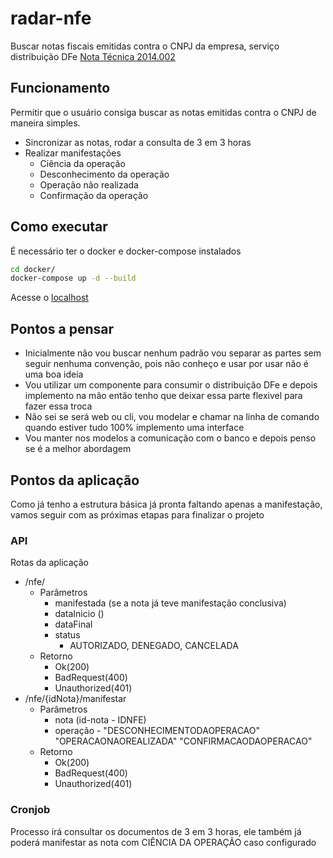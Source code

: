 # radar-nfe
Buscar notas fiscais emitidas contra o CNPJ da empresa, serviço distribuição DFe [Nota Técnica 2014.002](https://www.nfe.fazenda.gov.br/portal/exibirArquivo.aspx?conteudo=C/xkRclIh74=)


## Funcionamento
Permitir que o usuário consiga buscar as notas emitidas contra o CNPJ de maneira simples.

* Sincronizar as notas, rodar a consulta de 3 em 3 horas
* Realizar manifestações
  * Ciência da operação
  * Desconhecimento da operação
  * Operação não realizada
  * Confirmação da operação

## Como executar
É necessário ter o docker e docker-compose instalados

~~~sh
cd docker/
docker-compose up -d --build
~~~

Acesse o [localhost](http://localhost)


## Pontos a pensar
- Inicialmente não vou buscar nenhum padrão vou separar as partes sem seguir nenhuma convenção, pois não conheço e usar por usar não é uma boa ideia
- Vou utilizar um componente para consumir o distribuição DFe e depois implemento na mão então tenho que deixar essa parte flexivel para fazer essa troca
- Não sei se será web ou cli, vou modelar e chamar na linha de comando quando estiver tudo 100% implemento uma interface
- Vou manter nos modelos a comunicação com o banco e depois penso se é a melhor abordagem


## Pontos da aplicação

Como já tenho a estrutura básica já pronta faltando apenas a manifestação, vamos seguir com as próximas etapas para finalizar o 
projeto

### API
Rotas da aplicação

- /nfe/
  - Parâmetros
    - manifestada (se a nota já teve manifestação conclusiva)
    - dataInicio ()
    - dataFinal
    - status 
        - AUTORIZADO, DENEGADO, CANCELADA
  - Retorno
     - Ok(200)
     - BadRequest(400)
     - Unauthorized(401)
- /nfe/{idNota}/manifestar
  - Parâmetros
    - nota (id-nota - IDNFE)
    - operação - "DESCONHECIMENTODAOPERACAO" "OPERACAONAOREALIZADA" "CONFIRMACAODAOPERACAO"
  - Retorno
    - Ok(200)
    - BadRequest(400)
    - Unauthorized(401)


### Cronjob
Processo irá consultar os documentos de 3 em 3 horas, ele também já poderá manifestar as nota com CIÊNCIA DA OPERAÇÃO caso configurado
